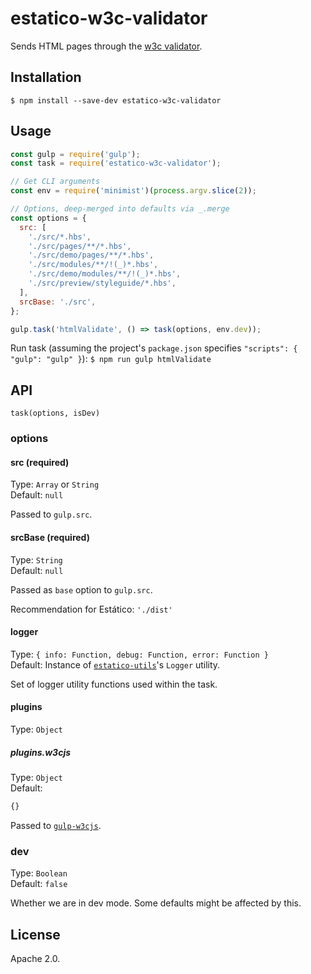 # estatico-w3c-validator

Sends HTML pages through the [w3c validator](https://validator.w3.org/).

## Installation

```
$ npm install --save-dev estatico-w3c-validator
```

## Usage

```js
const gulp = require('gulp');
const task = require('estatico-w3c-validator');

// Get CLI arguments
const env = require('minimist')(process.argv.slice(2));

// Options, deep-merged into defaults via _.merge
const options = {
  src: [
    './src/*.hbs',
    './src/pages/**/*.hbs',
    './src/demo/pages/**/*.hbs',
    './src/modules/**/!(_)*.hbs',
    './src/demo/modules/**/!(_)*.hbs',
    './src/preview/styleguide/*.hbs',
  ],
  srcBase: './src',
};

gulp.task('htmlValidate', () => task(options, env.dev));
```

Run task (assuming the project's `package.json` specifies `"scripts": { "gulp": "gulp" }`):
`$ npm run gulp htmlValidate`

## API

`task(options, isDev)`

### options

#### src (required)

Type: `Array` or `String`<br>
Default: `null`

Passed to `gulp.src`.

#### srcBase (required)

Type: `String`<br>
Default: `null`

Passed as `base` option to `gulp.src`.

Recommendation for Estático: `'./dist'`

#### logger

Type: `{ info: Function, debug: Function, error: Function }`<br>
Default: Instance of [`estatico-utils`](../estatico-utils)'s `Logger` utility.

Set of logger utility functions used within the task.

#### plugins

Type: `Object`

##### plugins.w3cjs

Type: `Object`<br>
Default:
```js
{}
```

Passed to [`gulp-w3cjs`](https://www.npmjs.com/package/gulp-w3cjs).

### dev

Type: `Boolean`<br>
Default: `false`

Whether we are in dev mode. Some defaults might be affected by this.

## License

Apache 2.0.
